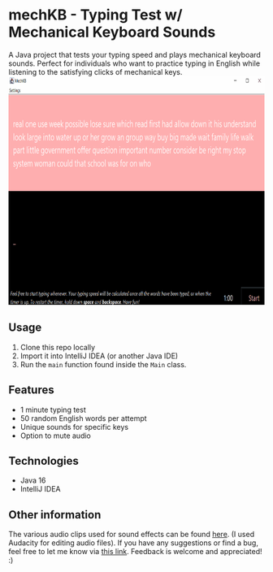 # mechKB - Typing Test w/ Mechanical Keyboard Sounds
A Java project that tests your typing speed and plays mechanical keyboard sounds. Perfect for individuals who want to practice typing in English while listening to the satisfying clicks of mechanical keys. \
<img src="https://github.com/chen-vv/mechKB/blob/master/readme/demo.gif" alt="GIF demo of mechKB application" width="780" height="450"/>

## Usage
1. Clone this repo locally 
2. Import it into IntelliJ IDEA (or another Java IDE)
3. Run the `main` function found inside the `Main` class.

## Features
- 1 minute typing test  
- 50 random English words per attempt
- Unique sounds for specific keys
- Option to mute audio
## Technologies
- Java 16
- IntelliJ IDEA

## Other information
The various audio clips used for sound effects can be found [here](https://www.fesliyanstudios.com/royalty-free-sound-effects-download/keyboard-typing-6). (I used Audacity for editing audio files). If you have any suggestions or find a bug, feel free to let me know via [this link](https://github.com/chen-vv/mechKB/issues/new). Feedback is welcome and appreciated! :) 



